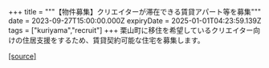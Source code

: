 +++
title = """【物件募集】クリエイターが滞在できる賃貸アパート等を募集"""
date = 2023-09-27T15:00:00.000Z
expiryDate = 2025-01-01T04:23:59.139Z
tags = ["kuriyama","recruit"]
+++
栗山町に移住を希望しているクリエイター向けの住居支援をするため、賃貸契約可能な住宅を募集します。

[[source]](https://www.town.kuriyama.hokkaido.jp/soshiki/46/24140.html)
